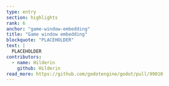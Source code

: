 ```yaml
---
type: entry
section: highlights
rank: 6
anchor: "game-window-embedding"
title: "Game window embedding"
blockquote: "PLACEHOLDER"
text: |
  PLACEHOLDER
contributors:
  - name: Hilderin
    github: Hilderin
read_more: https://github.com/godotengine/godot/pull/99010
---
```

